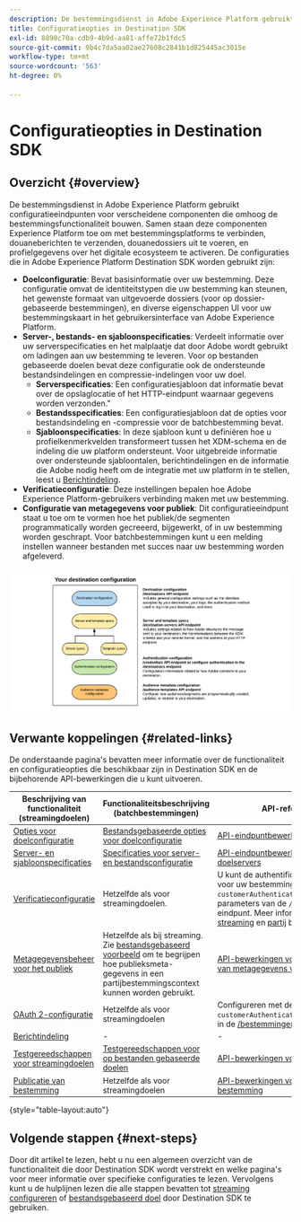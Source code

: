 ```yaml
---
description: De bestemmingsdienst in Adobe Experience Platform gebruikt configuratieeindpunten voor verscheidene componenten die omhoog de bestemmingsfunctionaliteit bouwen. Samen, staan deze componenten Experience Platform toe om met bestemmingspartners te verbinden, douaneberichten te verzenden, en profielgegevens over het digitale ecosysteem te activeren.
title: Configuratieopties in Destination SDK
exl-id: 8890c70a-cdb9-4b9d-aa81-affe72b1fdc5
source-git-commit: 9b4c7da5aa02ae27608c2841b1d825445ac3015e
workflow-type: tm+mt
source-wordcount: '563'
ht-degree: 0%

---
```


# Configuratieopties in Destination SDK

## Overzicht {#overview}

De bestemmingsdienst in Adobe Experience Platform gebruikt configuratieeindpunten voor verscheidene componenten die omhoog de bestemmingsfunctionaliteit bouwen. Samen staan deze componenten Experience Platform toe om met bestemmingsplatforms te verbinden, douaneberichten te verzenden, douanedossiers uit te voeren, en profielgegevens over het digitale ecosysteem te activeren. De configuraties die in Adobe Experience Platform Destination SDK worden gebruikt zijn:

* **Doelconfiguratie**: Bevat basisinformatie over uw bestemming. Deze configuratie omvat de identiteitstypen die uw bestemming kan steunen, het gewenste formaat van uitgevoerde dossiers (voor op dossier-gebaseerde bestemmingen), en diverse eigenschappen UI voor uw bestemmingskaart in het gebruikersinterface van Adobe Experience Platform.
* **Server-, bestands- en sjabloonspecificaties**: Verdeelt informatie over uw serverspecificaties en het malplaatje dat door Adobe wordt gebruikt om ladingen aan uw bestemming te leveren. Voor op bestanden gebaseerde doelen bevat deze configuratie ook de ondersteunde bestandsindelingen en compressie-indelingen voor uw doel.
   * **Serverspecificaties**: Een configuratiesjabloon dat informatie bevat over de opslaglocatie of het HTTP-eindpunt waarnaar gegevens worden verzonden.&quot;
   * **Bestandsspecificaties**: Een configuratiesjabloon dat de opties voor bestandsindeling en -compressie voor de batchbestemming bevat.
   * **Sjabloonspecificaties**: In deze sjabloon kunt u definiëren hoe u profielkenmerkvelden transformeert tussen het XDM-schema en de indeling die uw platform ondersteunt. Voor uitgebreide informatie over ondersteunde sjabloontalen, berichtindelingen en de informatie die Adobe nodig heeft om de integratie met uw platform in te stellen, leest u [Berichtindeling](./message-format.md).
* **Verificatieconfiguratie**: Deze instellingen bepalen hoe Adobe Experience Platform-gebruikers verbinding maken met uw bestemming.
* **Configuratie van metagegevens voor publiek**: Dit configuratieeindpunt staat u toe om te vormen hoe het publiek/de segmenten programmatically worden gecreeerd, bijgewerkt, of in uw bestemming worden geschrapt. Voor batchbestemmingen kunt u een melding instellen wanneer bestanden met succes naar uw bestemming worden afgeleverd.

![Diagram die de de configuratieeindpunten van de Destination SDK tonen en hoe deze samen worden gebruikt.](./assets/self-service-configuration.png)

## Verwante koppelingen {#related-links}

De onderstaande pagina&#39;s bevatten meer informatie over de functionaliteit en configuratieopties die beschikbaar zijn in Destination SDK en de bijbehorende API-bewerkingen die u kunt uitvoeren.

| Beschrijving van functionaliteit (streamingdoelen) | Functionaliteitsbeschrijving (batchbestemmingen) | API-referentie |
|--- |--- |--- |
| [Opties voor doelconfiguratie](./destination-configuration.md) | [Bestandsgebaseerde opties voor doelconfiguratie](/help/destinations/destination-sdk/file-based-destination-configuration.md) | [API-eindpuntbewerkingen voor doelen](./destination-configuration-api.md) |
| [Server- en sjabloonspecificaties](./server-and-template-configuration.md) | [Specificaties voor server- en bestandsconfiguratie](/help/destinations/destination-sdk/server-and-file-configuration.md) | [API-eindpuntbewerkingen voor doelservers](./destination-server-api.md) |
| [Verificatieconfiguratie](./authentication-configuration.md) | Hetzelfde als voor streamingdoelen. | U kunt de authentificatieinformatie voor uw bestemming via vormen `customerAuthenticationConfigurations` parameters van de `/destinations` eindpunt. Meer informatie voor [streaming](/help/destinations/destination-sdk/destination-configuration.md#customer-authentication-configurations) en [partij](/help/destinations/destination-sdk/file-based-destination-configuration.md#customer-authentication-configurations) bestemmingen. |
| [Metagegevensbeheer voor het publiek](./audience-metadata-management.md) | Hetzelfde als bij streaming. Zie [bestandsgebaseerd voorbeeld](/help/destinations/destination-sdk/audience-metadata-management.md#example-file-based) om te begrijpen hoe publieksmeta-gegevens in een partijbestemmingscontext kunnen worden gebruikt. | [API-bewerkingen voor het eindpunt van metagegevens van het publiek](./audience-metadata-api.md) |
| [OAuth 2-configuratie](./oauth2-authentication.md) | Hetzelfde als voor streamingdoelen | Configureren met de `customerAuthenticationConfigurations` in de [/bestemmingen API-eindpunt](./destination-configuration-api.md). |
| [Berichtindeling](./message-format.md) | - | - |
| [Testgereedschappen voor streamingdoelen](./test-destination.md) | [Testgereedschappen voor op bestanden gebaseerde doelen](/help/destinations/destination-sdk/file-based-destination-testing-overview.md) | [API-bewerkingen voor doeltesten](./destination-testing-api.md) |
| [Publicatie van bestemming](./configure-destination-instructions.md#publish-destination) | Hetzelfde als voor streamingdoelen | [API-bewerkingen voor publiceren bestemming](./destination-publish-api.md) |

{style=&quot;table-layout:auto&quot;}

## Volgende stappen {#next-steps}

Door dit artikel te lezen, hebt u nu een algemeen overzicht van de functionaliteit die door Destination SDK wordt verstrekt en welke pagina&#39;s voor meer informatie over specifieke configuraties te lezen. Vervolgens kunt u de hulplijnen lezen die alle stappen bevatten tot [streaming configureren](/help/destinations/destination-sdk/configure-destination-instructions.md) of [bestandsgebaseerd doel](/help/destinations/destination-sdk/configure-file-based-destination-instructions.md) door Destination SDK te gebruiken.
